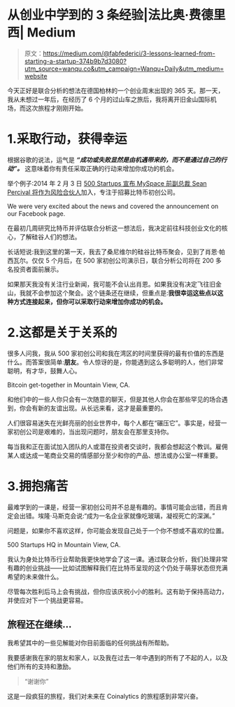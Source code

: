 # 从创业中学到的 3 条经验|法比奥·费德里西| Medium

> 原文：<https://medium.com/@fabfederici/3-lessons-learned-from-starting-a-startup-374b9b7d3080?utm_source=wanqu.co&utm_campaign=Wanqu+Daily&utm_medium=website>

今天正好是联合分析的想法在德国柏林的一个创业周末出现的 365 天。那一天，我从未想过一年后，在经历了 6 个月的过山车之旅后，我将离开旧金山国际机场，而这次旅程才刚刚开始。

# 1.采取行动，获得幸运

根据谷歌的说法，运气是 ***“成功或失败显然是由机遇带来的，而不是通过自己的行动”。*** 这意味着你有责任采取正确的行动来增加你成功的机会。

举个例子:2014 年 2 月 3 日 [500 Startups 宣布 MySpace 前副总裁 Sean Percival 将作为风险合伙人](http://www.coindesk.com/500-startups-recruits-ex-myspace-vp-for-bitcoin-businesses/)加入，专注于招募比特币初创公司。



We were very excited about the news and covered the announcement on our Facebook page.



在最初几周研究比特币并评估联合分析这一想法后，我决定前往科技创业文化的核心，了解硅谷人们的想法。

长话短说:我到这里的第一天，我去了桑尼维尔的硅谷比特币聚会，见到了肖恩·帕西瓦尔。仅仅 5 个月后，在 500 家初创公司演示日，联合分析公司将在 200 多名投资者面前展示。

如果那天我没有关注行业新闻，我可能不会认出肖恩。如果我没有决定飞往旧金山，我就不会参加这个聚会。这个链条还在继续，但重点是:**我很幸运这些点以这种方式连接起来，但你可以采取行动来增加你成功的机会。**

# 2.这都是关于关系的

很多人问我，我从 500 家初创公司和我在湾区的时间里获得的最有价值的东西是什么。而答案很简单:**朋友**。令人惊讶的是，你能遇到这么多聪明的人，他们非常聪明，有才华，鼓舞人心。



Bitcoin get-together in Mountain View, CA.



和他们中的一些人你只会有一次随意的聊天，但是其他人你会在那些罕见的场合遇到，你会有新的友谊出现。从长远来看，这才是最重要的。

人们很容易迷失在光鲜亮丽的创业世界中，每个人都在“碾压它”。事实是，经营一家初创公司是艰难的，当出现问题时，朋友会在那里支持你。

每当我和正在面试加入团队的人或潜在投资者交谈时，我都会想起这个教训。雇佣某人或达成一笔商业交易的情感部分至少和你的产品、想法或办公室一样重要。

# 3.拥抱痛苦

最难学到的一课是，经营一家初创公司并不总是有趣的。事情可能会出错，而且肯定会出错。埃隆·马斯克会说:“成为一名企业家就像吃玻璃，凝视死亡的深渊。”

问题是，如果你不喜欢这样，你可能会发现自己处于一个你不想或不喜欢的位置。



500 Startups HQ in Mountain View, CA.



我认为身处比特币行业帮助我更快地学会了这一课。通过联合分析，我们处理非常有趣的创业挑战——比如试图解释我们在比特币呈现的这个仍处于萌芽状态但充满希望的未来做什么。

尽管每次胜利后马上会有挑战，但你应该庆祝小小的胜利。这有助于保持高动力，并使应对下一个挑战更容易。

## 旅程还在继续…

我希望其中的一些见解能对你目前面临的任何挑战有所帮助。

我要感谢我在家的朋友和家人，以及我在过去一年中遇到的所有了不起的人，以及他们所有的支持和激励。

> “谢谢你”

这是一段疯狂的旅程，我们对未来在 Coinalytics 的旅程感到非常兴奋。